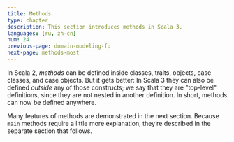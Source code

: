 ```yaml
---
title: Methods
type: chapter
description: This section introduces methods in Scala 3.
languages: [ru, zh-cn]
num: 24
previous-page: domain-modeling-fp
next-page: methods-most
---
```



In Scala 2, _methods_ can be defined inside classes, traits, objects, case classes, and case objects.
But it gets better: In Scala 3 they can also be defined _outside_ any of those constructs; we say that they are "top-level" definitions, since they are not nested in another definition.
In short, methods can now be defined anywhere.

Many features of methods are demonstrated in the next section.
Because `main` methods require a little more explanation, they’re described in the separate section that follows.



